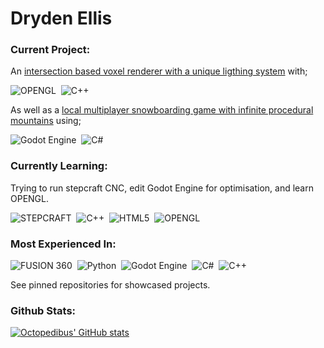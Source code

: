 # Dryden Ellis


[//]: # (### About Me:)
[//]: # (I am a 12th grade high school student, with a focus on learning, creation, and application of new systems)


### Current Project:

An [intersection based voxel renderer with a unique ligthing system](https://github.com/EightLimbed/BlobEngine) with;

![OPENGL](https://img.shields.io/badge/OpenGL-%23FFFFFF.svg?style=for-the-badge&logo=opengl)&nbsp;
![C++](https://img.shields.io/badge/c++-%2300599C.svg?style=for-the-badge&logo=c%2B%2B&logoColor=white)&nbsp;

As well as a [local multiplayer snowboarding game with infinite procedural mountains](https://github.com/EightLimbed/MountainGame) using;

![Godot Engine](https://img.shields.io/badge/GODOT-%23FFFFFF.svg?style=for-the-badge&logo=godot-engine)&nbsp;
![C#](https://img.shields.io/badge/c%23-%23239120.svg?style=for-the-badge&logo=csharp&logoColor=white)&nbsp;

### Currently Learning:

Trying to run stepcraft CNC, edit Godot Engine for optimisation, and learn OPENGL.

![STEPCRAFT](https://img.shields.io/badge/Stepcraft-%23FFA500.svg?style=for-the-badge&logoColor=white)&nbsp;
![C++](https://img.shields.io/badge/c++-%2300599C.svg?style=for-the-badge&logo=c%2B%2B&logoColor=white)&nbsp;
![HTML5](https://img.shields.io/badge/html5-%23E34F26.svg?style=for-the-badge&logo=html5&logoColor=white)&nbsp;
![OPENGL](https://img.shields.io/badge/OpenGL-%23FFFFFF.svg?style=for-the-badge&logo=opengl)&nbsp;

### Most Experienced In:

![FUSION 360](https://img.shields.io/badge/Fusion%20360-%2300599C.svg?style=for-the-badge&logo=autodesk&logoColor=white)&nbsp;
![Python](https://img.shields.io/badge/python-3670A0?style=for-the-badge&logo=python&logoColor=ffdd54)&nbsp;
![Godot Engine](https://img.shields.io/badge/GODOT-%23FFFFFF.svg?style=for-the-badge&logo=godot-engine)&nbsp;
![C#](https://img.shields.io/badge/c%23-%23239120.svg?style=for-the-badge&logo=csharp&logoColor=white)&nbsp;
![C++](https://img.shields.io/badge/c++-%2300599C.svg?style=for-the-badge&logo=c%2B%2B&logoColor=white)&nbsp;


See pinned repositories for showcased projects.

### Github Stats:
[![Octopedibus' GitHub stats](https://github-readme-stats.vercel.app/api?username=eightlimbed&&hide_border=true&&disable_animations=true&&hide_title=true)](https://github.com/anuraghazra/github-readme-stats)
